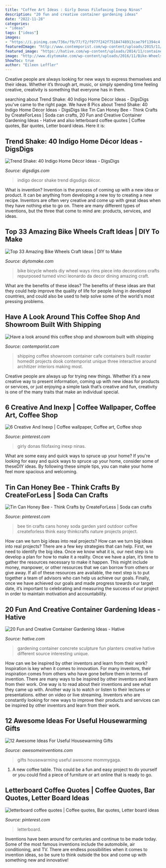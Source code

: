 ```yaml
---
title: "Coffee Art Ideas : Girly Donas Filofaxing Inexp Ninas"
description: "20 fun and creative container gardening ideas"
date: "2022-11-28"
categories:
- "ideas"
tags: ["ideas"]
images:
- "https://i.pinimg.com/736x/f9/77/f2/f977f242f75184748913cae79f1394c4.jpg"
featuredImage: "http://www.contemporist.com/wp-content/uploads/2015/11/foghound_111115_07-800x1199.jpg"
featured_image: "https://hative.com/wp-content/uploads/2014/11/container-gardening-ideas/9-concrete-sculpture-gardening.jpg"
image: "http://www.diytomake.com/wp-content/uploads/2016/11/Bike-Wheels-Unconventional-Wall-Piece.jpg"
ShowToc: true
author: "Eileen Leffler"
---
```



Creative people are always looking for new ways to express themselves and their ideas. Whether it’s through art, music, or simply spending time feeling creative, creativity is something that everyone has in them.

	

		
searching about Trend Shake: 40 Indigo Home Décor Ideas - DigsDigs you've came to the right page. We have 8 Pics about Trend Shake: 40 Indigo Home Décor Ideas - DigsDigs like Tin Can Honey Bee - Think Crafts by CreateForLess | Soda can crafts, 20 Fun and Creative Container Gardening Ideas - Hative and also letterboard coffee quotes | Coffee quotes, Bar quotes, Letter board ideas. Here it is:
		
    
## Trend Shake: 40 Indigo Home Décor Ideas - DigsDigs

<img loading=lazy src="https://www.digsdigs.com/photos/indigo-home-decor-ideas-8.jpg" onerror="this.onerror=null;this.src='https://tse1.mm.bing.net/th?id=OIP.DfFd-X1nRgwPglap8MnO_AHaKz&amp;pid=15.1';" alt="Trend Shake: 40 Indigo Home Décor Ideas - DigsDigs">

_Source: digsdigs.com_

>indigo decor shake trend digsdigs décor. 

	

What is invention?
Invention is the process of coming up with a new idea or product. It can be anything from developing a new toy to creating a new recipe. Inventors are often very creative and come up with great ideas when they have nothing else to go on. There are many different types of inventions, but the three that come to mind are: products, services, and ideas.

    
## Top 33 Amazing Bike Wheels Craft Ideas | DIY To Make

<img loading=lazy src="http://www.diytomake.com/wp-content/uploads/2016/11/Bike-Wheels-Unconventional-Wall-Piece.jpg" onerror="this.onerror=null;this.src='https://tse3.mm.bing.net/th?id=OIP.itiUngLKyZUDm6eTX_ZzogHaLD&amp;pid=15.1';" alt="Top 33 Amazing Bike Wheels Craft Ideas | DIY to Make">

_Source: diytomake.com_

>bike bicycle wheels diy wheel ways rims piece into decorations crafts repurposed turned vinci leonardo da decor dining amazing craft. 

	

What are the benefits of these ideas?
The benefits of these ideas are that they could help improve the quality of life for people living in developed countries, and could also be used to help solve some of the world's most pressing problems.

    
## Have A Look Around This Coffee Shop And Showroom Built With Shipping

<img loading=lazy src="http://www.contemporist.com/wp-content/uploads/2015/11/foghound_111115_07-800x1199.jpg" onerror="this.onerror=null;this.src='https://tse2.mm.bing.net/th?id=OIP.L87ZBezWD1mMMqEns19m2wHaLG&amp;pid=15.1';" alt="Have a look around this coffee shop and showroom built with shipping">

_Source: contemporist.com_

>shipping coffee showroom container cafe containers built roaster homedit projects dook contemporist unique three interactive around architizer interiors making most. 

	

Creative people are always up for trying new things. Whether it’s a new creative way to present information, coming up with new ideas for products or services, or just enjoying a simple task that’s creative and fun, creativity is one of the many traits that make an individual special.

    
## 6 Creative And Inexp | Coffee Wallpaper, Coffee Art, Coffee Shop

<img loading=lazy src="https://i.pinimg.com/736x/6a/a4/b0/6aa4b0850d68f2b37018c3e2e036c22d.jpg" onerror="this.onerror=null;this.src='https://tse4.mm.bing.net/th?id=OIP.MhYFuOdA-695Fn3byxDD9AAAAA&amp;pid=15.1';" alt="6 Creative And Inexp | Coffee wallpaper, Coffee art, Coffee shop">

_Source: pinterest.com_

>girly donas filofaxing inexp ninas. 

	

What are some easy and quick ways to spruce up your home?
If you're looking for easy and quick ways to spruce up your home, consider some of theseDIY ideas. By following these simple tips, you can make your home feel more spacious and welcoming.

    
## Tin Can Honey Bee - Think Crafts By CreateForLess | Soda Can Crafts

<img loading=lazy src="https://i.pinimg.com/736x/1b/66/05/1b6605412019dafc9b766323afee56ac.jpg" onerror="this.onerror=null;this.src='https://tse3.mm.bing.net/th?id=OIP.f6Za-u-7jlPZccPViAV4FwHaLH&amp;pid=15.1';" alt="Tin Can Honey Bee - Think Crafts by CreateForLess | Soda can crafts">

_Source: pinterest.com_

>bee tin crafts cans honey soda garden yard outdoor coffee createforless think easy thinkcrafts nature projects project. 

	

How can we turn big ideas into real projects?
How can we turn big ideas into real projects? There are a few key strategies that can help. First, we need to identify the big idea. Once we know what it is, our next step is to develop a plan for how to make it a reality. Once we have a plan, it’s time to gather the resources necessary to make it happen. This might include money, manpower, or other resources that we can borrow from others or give away. If all of these resources are available, the next step is to put together a team of advisors who can help us achieve our goals. Finally, once we have achieved our goals and made progress towards our target date, it’s important to celebrating and measuring the success of our project in order to maintain motivation and accountability.

    
## 20 Fun And Creative Container Gardening Ideas - Hative

<img loading=lazy src="https://hative.com/wp-content/uploads/2014/11/container-gardening-ideas/9-concrete-sculpture-gardening.jpg" onerror="this.onerror=null;this.src='https://tse1.mm.bing.net/th?id=OIP.cbD5ktlbGPAkDhat5Q9BvAHaIc&amp;pid=15.1';" alt="20 Fun and Creative Container Gardening Ideas - Hative">

_Source: hative.com_

>gardening container concrete sculpture fun planters creative hative different source interesting unique. 

	

How can we be inspired by other inventors and learn from their work?
Inspiration is key when it comes to innovation. For many inventors, their inspiration comes from others who have gone before them in terms of invention. There are many ways to be inspired by other inventors and learn from their work. One way is to read about their inventions and see what they came up with. Another way is to watch or listen to their lectures or presentations. either on video or live streaming. Inventors who are constantly looking for new ways to improve their products and services can be inspired by other inventors and learn from their work.

    
## 12 Awesome Ideas For Useful Housewarming Gifts

<img loading=lazy src="http://www.awesomeinventions.com/wp-content/uploads/2016/01/Mommy-Gaga.jpg" onerror="this.onerror=null;this.src='https://tse1.mm.bing.net/th?id=OIP.FgTz1LTRF3i2TR7cIyKraQHaK_&amp;pid=15.1';" alt="12 Awesome Ideas For Useful Housewarming Gifts">

_Source: awesomeinventions.com_

>gifts housewarming useful awesome mommygaga. 

	

1. A new coffee table. This could be a fun and easy project to do yourself or you could find a piece of furniture or art online that is ready to go.

    
## Letterboard Coffee Quotes | Coffee Quotes, Bar Quotes, Letter Board Ideas

<img loading=lazy src="https://i.pinimg.com/736x/f9/77/f2/f977f242f75184748913cae79f1394c4.jpg" onerror="this.onerror=null;this.src='https://tse3.mm.bing.net/th?id=OIP.GgySTDtkxUL1nMFzlTyQVAHaJ3&amp;pid=15.1';" alt="letterboard coffee quotes | Coffee quotes, Bar quotes, Letter board ideas">

_Source: pinterest.com_

>letterboard. 

	

Inventions have been around for centuries and continue to be made today. Some of the most famous inventions include the automobile, air conditioning, and TV. There are endless possibilities when it comes to invention ideas, so be sure to think outside the box and come up with something new and innovative!

